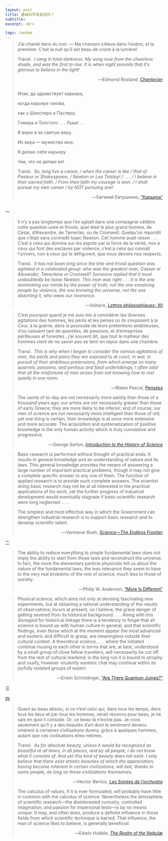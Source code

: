 ```yaml
---
layout: post
title: 基础科学有前途吗？
subtitle: 
excerpt: <br>

tags: random
---
```


<p style="margin-top:-0.75em"> </p>

> <p class="quote">
> J’ai chanté dans du noir. — Ma chanson s’éleva dans l’oiubre, et la première. C’est la nuit qu’il est beau de croire à la lumière! </p> 
>
> <p class="quote-transl"> 
> Transl.&nbsp; <i> I sang in total darkness. My song rose from the cheerless shade, and was the first to rise. It is when night prevails that it’s glorious to believe in the light! </i> </p>
>
><p align="right" class="quote-ttl" style="margin-bottom:2em">  
>―Edmond Rostand, <a href="https://archive.org/details/iaunidentified0000unse_e0i9/page/118/mode/2up"><i>Chantecler</i></a></p>
>
>
><p class="poem-ns">
>Итак, да здравствует карьера, </p>
><p class="poem-ns">
>когда карьера такова, </p>
><p class="poem-ns">
>как у Шекспира и Пастера, </p>
><p class="poem-last">
>Гомера и Толстого <nobr>. . .</nobr> Льва! <nobr>. . .</nobr> </p>
>
><p class="poem-ns">
>Я верю в их святую веру. </p>
><p class="poem-ns">
>Их вера — мужество мое. </p>
><p class="poem-ns">
>Я делаю себе карьеру </p>
><p class="poem-last">
>тем, что не делаю ее!</p>
>
> <p class="quote-transl">
> Transl.&nbsp; <i>So, long live a career, / when the career is like / that of Pasteur or Shakespeare, / Newton or Leo Tolstoy! / <nobr>. . .</nobr> / I believe in their sacred faith. / From their faith my courage is won. / I shall pursue my own career / by NOT pursuing one! </i> </p>
>
><p align="right" class="quote-ttl"> 
>―Евгений Евтушенко, <a href="https://www.culture.ru/poems/26258/karera"> “Карьера” </a> </p>

<p style="margin-bottom:2em"> </p>


<p class="ttl"> 一 </p>


> <p class="quote">
> Il n’y a pas longtemps que l’on agitait dans une compagnie célèbre cette question usée et frivole, quel était le plus grand homme, de César, d’Alexandre, de Tamerlan, ou de Cromwell. Quelqu’un répondit que c’était sans contredit Isaac Newton. Cet homme avait raison <nobr>. . .</nobr> C’est à celui qui domine sur les esprits par la force de la vérité, non à ceux qui font des esclaves par violence, c’est à celui qui connaît l’univers, non à ceux qui le défigurent, que nous devons nos respects. </p>
>
> <p class="quote-transl">
> Transl.&nbsp; <i>It has not been long since the trite and trivial question was agitated in a celebrated group: who was the greatest man, Caesar or Alexander, Tamerlane or Cromwell?  Someone replied that it must undoubtedly be Isaac Newton. This man was right <nobr>. . .</nobr> It is the one dominating our minds by the power of truth, not the one ensalving people by violence, the one knowing the universe, not the one distorting it, who owes our reverence. </i> </p>
>
><p align="right" class="quote-ttl"> 
> ―Voltaire, <nobr> <a href="https://fr.wikisource.org/wiki/Page%3AVoltaire_-_%C5%92uvres_compl%C3%A8tes_Garnier_tome21.djvu/206"> <i>Lettres philosophiques</i><span style="font-size:0.2em">&nbsp;</span>: XII </a> </nobr> </p>


> <p class="quote">
> C’est pourquoi quand je me suis mis à considérer les diverses agitations des hommes, les périls et les peines où ils s’exposent à la Cour, à la guerre, dans la poursuite de leurs prétentions ambitieuses, d’où naissent tant de querelles, de passions, et d’entreprises périlleuses et funestes ; j’ai souvent dit, que tout le malheur des hommes vient de ne savoir pas se tenir en repos dans une chambre. </p>
>
> <p class="quote-transl">
> Transl.&nbsp; <i>This is why when I began to consider the various agitations of men, the perils and pains they are exposed to at court, in war, in pursuit of their ambitious pretensions, from which emerge so many quarrels, passions, and perilous and fatal undertakings; I often said that all the misfortune of men arises from not knowing how to rest quietly in one room.</i> </p>
>
><p align="right" class="quote-ttl"> 
> ―Blaise Pascal, <nobr> <a href="https://fr.wikisource.org/wiki/Pens%C3%A9es_(Pascal)/2e_%C3%A9d._Desprez/XXVI"> <i>Pensées</i> </a> </nobr> </p>





> <p class="quote">
> The saints of to-day are not necessarily more saintly than those of a thousand years ago; our artists are not necessarily greater than those of early Greece; they are more likely to be inferior; and of course, our men of science are not necessarily more intelligent than those of old; yet one thing is certain, their knowledge is at once more extensive and more accurate. The acquisition and systematization of positive knowledge is the only human activity which is truly cumulative and progressive.  </p>
>
><p align="right" class="quote-ttl" >  
>―George Sarton, <a href="https://archive.org/details/introductiontohi01sart/page/2/mode/2up"> <nobr> <i> Introduction to the History of Science</i></nobr> </a> </p>


> <p class="quote">
> Basic research is performed without thought of practical ends. It results in general knowledge and an understanding of nature and its laws. This general knowledge provides the means of answering a large number of important practical problems, though it may not give a complete specific answer to any one of them. The function of applied research is to provide such complete answers. The scientist doing basic research may not be at all interested in the practical applications of his work, yet the further progress of industrial development would eventually stagnate if basic scientific research were long neglected. <nobr>. . .</nobr> </p>
>
> <p class="quote">
>  The simplest and most effective way in which the Government can strengthen industrial research is to support basic research and to develop scientific talent.  </p>
>
><p align="right" class="quote-ttl" >  
>―Vannevar Bush, <a href="https://nsf-gov-resources.nsf.gov/2023-04/EndlessFrontier75th_w.pdf"> <nobr> <i> Science—The Endless Frontier </i> </nobr> </a> </p>


<p class="ttl"> 二 </p>

> <p class="quote">
> The ability to reduce everything to simple fundamental laws does not imply the ability to start from those laws and reconstruct the universe. In fact, the more the elementary particle physicists tell us about the nature of the fundamental laws, the less relevance they seem to have to the very real problems of the rest of science, much less to those of society. </p>
>
><p align="right" class="quote-ttl"> 
> ―Philip W. Anderson, <nobr> <a href="https://www.science.org/doi/10.1126/science.177.4047.393"> “More Is Different” </a> </nobr> </p>


> <p class="quote">
> Physical science, which aims not only at devising fascinating new experiments, but at obtaining a rational understanding of the results of observations, incurs at present, so I believe, the grave danger of getting severed from its historical background. <nobr>. . .</nobr> Along with this disregard for historical linkage there is a tendency to forget that all science is bound up with human culture in general, and that scientific findings, even those which at the moment appear the most advanced and esoteric and difficult to grasp, are meaningless outside their cultural context. A theoretical science, <nobr>. . .</nobr> where the initiated continue musing to each other in terms that are, at best, understood by a small group of close fellow travellers, will necessarily be cut off from the rest of cultural mankind; in the long run it is bound to atrophy and ossify, however virulently esoteric chat may continue within its joyfully isolated groups of expert. </p>
>
><p align="right" class="quote-ttl"> 
> ―Erwin Schrödinger, <nobr> <a href="https://www.informationphilosopher.com/solutions/scientists/schrodinger/Quantum_Jumps_I.pdf"> “Are There Quantum Jumps?” </a> </nobr> </p>



<p class="ttl"> 三 </p>






<p class="ttl"> 四 </p>





> <p class="quote">
> Quant au beau absolu, si ce n’est celui qui, dans tous les temps, dans tous les lieux et par tous les hommes, serait reconnu pour beau, je ne sais en quoi il consiste. Or, ce beau-là n’existe pas. Je crois seulement qu’il y a des beautés d’art dont le sentiment devenu inhérent à certaines civilisations durera, grâce à quelques hommes, autant que ces civilisations elles-mêmes. </p>
>
> <p class="quote-transl">
> Transl.&nbsp; <i>As for absolute beauty, unless it would be recognized as beautiful at all times, in all places, and by all people, I do not know what it consists of. And yet this kind of beauty does not exist. I only believe that there exist artistic beauties of which the appreciation, having become inherent in certain civilizations, will last, thanks to some people, as long as those civilizations themselves.
 </i> </p>
>
><p align="right" class="quote-ttl"> 
> ―Hector Berlioz, <nobr> <a href="https://fr.wikisource.org/wiki/Les_Soir%C3%A9es_de_l%E2%80%99orchestre"> <i>Les Soirées de l’orchestre</i> </a> </nobr> </p>



> <p class="quote">
> The calculus of values, if it is ever formulated, will probably have little in common with the calculus of science. Nevertheless the atmosphere of scientific research—the disinterested curiosity, controlled imagination, and passion for impersonal tests—is by no means unique. It may, and often does, produce a definite influence in those fields from which scientific technique is barred. That influence, the man of science likes to believe, is generally beneficial. </p>
>
><p align="right" class="quote-ttl"> 
> ―Edwin Hubble, <nobr> <a href="https://archive.org/details/in.ernet.dli.2015.210893/page/n19/mode/2up"> <i>The Realm of the Nebulæ</i> </a> </nobr> </p>




<br>













